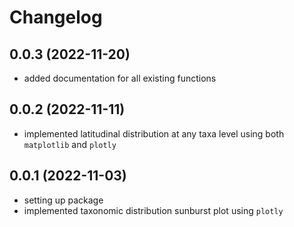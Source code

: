 # Changelog

## 0.0.3 (2022-11-20)
+ added documentation for all existing functions

## 0.0.2 (2022-11-11)
+ implemented latitudinal distribution at any taxa level using both `matplotlib` and `plotly`

## 0.0.1 (2022-11-03)
+ setting up package
+ implemented taxonomic distribution sunburst plot using `plotly`
